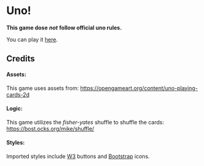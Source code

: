 # Uno!

**This game dose**  ***not***  **follow official uno rules.**

You can play it [here](https://github.chrobinson.com/pages/lawrnat/internuno/).

## Credits

#### Assets:

This game uses assets from: https://opengameart.org/content/uno-playing-cards-2d

#### Logic:

This game utilizes the *fisher-yates* shuffle to shuffle the cards: https://bost.ocks.org/mike/shuffle/

#### Styles:

Imported styles include [W3](https://www.w3schools.com/w3css/w3css_downloads.asp) buttons and [Bootstrap](https://getbootstrap.com/docs/3.4/css/) icons.
